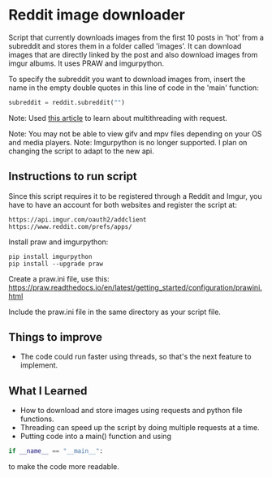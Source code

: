 # Reddit image downloader
Script that currently downloads images from the first 10 posts in 'hot' from a subreddit and stores them in a folder called 'images'. It can download images that are directly linked by the post and also download images from imgur albums. It uses PRAW and imgurpython.

To specify the subreddit you want to download images from, insert the name in the empty double quotes in this line of code in the 'main' function:
```python
subreddit = reddit.subreddit("")
```

Note: Used [this article](https://www.toptal.com/python/beginners-guide-to-concurrency-and-parallelism-in-python) to learn about multithreading with request.

Note: You may not be able to view gifv and mpv files depending on your OS and media players.
Note: Imgurpython is no longer supported. I plan on changing the script to adapt to the new api.

## Instructions to run script
Since this script requires it to be registered through a Reddit and Imgur, you have to have an account for both websites and register the script at:
```
https://api.imgur.com/oauth2/addclient
https://www.reddit.com/prefs/apps/
```

Install praw and imgurpython:
```
pip install imgurpython
pip install --upgrade praw
```

Create a praw.ini file, use this:
https://praw.readthedocs.io/en/latest/getting_started/configuration/prawini.html

Include the praw.ini file in the same directory as your script file.

## Things to improve
* The code could run faster using threads, so that's the next feature to implement.

## What I Learned
* How to download and store images using requests and python file functions.
* Threading can speed up the script by doing multiple requests at a time.
* Putting code into a main() function and using 
```python
if __name__ == "__main__":
```
to make the code more readable.